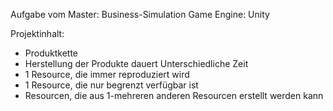 Aufgabe vom Master: Business-Simulation
Game Engine: Unity

Projektinhalt:
- Produktkette
- Herstellung der Produkte dauert Unterschiedliche Zeit
- 1 Resource, die immer reproduziert wird
- 1 Resource, die nur begrenzt verfügbar ist
- Resourcen, die aus 1-mehreren anderen Resourcen erstellt werden kann
